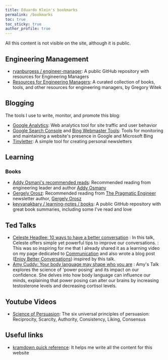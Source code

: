 ```yaml
---
title: Eduardo Klein's bookmarks
permalink: /bookmarks
toc: true
toc_sticky: true
author_profile: true
---
```


All this content is not visible on the site, although it is public.

## Engineering Management

- [ryanburgess / engineer-manager](https://github.com/ryanburgess/engineer-manager): A public GitHub repository with resources for Engineering Managers
- [Resources for Engineering Managers](https://www.notonlycode.org/engineering-manager-resources/): A curated collection of books, tools, and other resources for engineering managers, by Gregory Witek
## Blogging

The tools I use to write, monitor, and promote this blog:

- [Google Analytics](https://analytics.google.com): Web analytics tool for site traffic and user behavior
- [Google Search Console](https://search.google.com/search-console) and [Bing Webmaster Tools](https://www.bing.com/webmasters): Tools for monitoring and maintaining a website's presence in Google and Microsoft Bing
- [Tinyletter](https://app.tinyletter.com): A simple tool for creating personal newsletters

## Learning

### Books

- [Addy Osmani's recommended reads](https://www.goodreads.com/review/list/14088621?shelf=recommend-reads): Recommended reading from engineering leader and author [Addy Osmany](https://addyosmani.com/)
- [Gergely Orosz](https://blog.pragmaticengineer.com/my-reading-list/): Recommended reading from [The Pragmatic Engineer](https://newsletter.pragmaticengineer.com/about) newsletter author, [Gergely Orosz](https://blog.pragmaticengineer.com/about/)
- [keyvanakbary / learning-notes / books](https://github.com/keyvanakbary/learning-notes/tree/master/books): A public GitHub repository with great book summaries, including some I've read and love

## Ted Talks

- [Celeste Headlee: 10 ways to have a better conversation](https://www.ted.com/talks/celeste_headlee_10_ways_to_have_a_better_conversation)
: In this talk, Celeste offers simple yet powerful tips to improve our conversations.
: This was so inspiring for me that I already shared it as a learning video on my page dedicated to [Communication](/mgmt/people/communication) and also wrote a blog post ([Enjoy Better Conversations](/enjoy-better-conversations)) inspired by this talk.
- [Amy Cuddy: Your body language may shape who you are](https://www.ted.com/talks/amy_cuddy_your_body_language_may_shape_who_you_are)
: Amy's Talk explores the science of 'power posing' and its impact on our confidence. She delves into how body language can influence our minds, explaining that power posing can alter our brains by increasing testosterone levels and decreasing cortisol levels.

## Youtube Videos

- [Science of Persuasion](https://www.youtube.com/watch?v=cFdCzN7RYbw): The six universal principles of persuasion: Reciprocity, Scarcity, Authority, Consistency, Liking, Consensus

## Useful links

- [kramdown quick reference](https://kramdown.gettalong.org/quickref.html): It helps me write all the content for this website